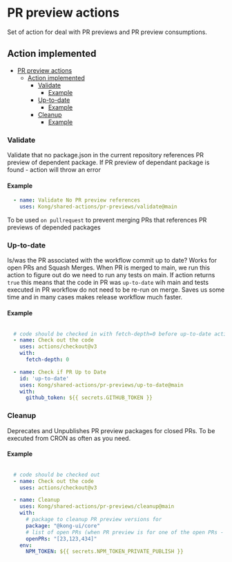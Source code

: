 # PR preview actions

Set of action for deal with PR previews and PR preview consumptions.

## Action implemented

- [PR preview actions](#pr-preview-actions)
  - [Action implemented](#action-implemented)
    - [Validate](#validate)
      - [Example](#example)
    - [Up-to-date](#up-to-date)
      - [Example](#example-1)
    - [Cleanup](#cleanup)
      - [Example](#example-2)
### Validate

Validate that no package.json in the current repository references PR preview of dependent package.
If PR preview of dependant package is found - action will throw an error

#### Example

```yaml
  - name: Validate No PR preview references
    uses: Kong/shared-actions/pr-previews/validate@main
```

To be used `on pullrequest` to prevent merging PRs that references PR previews of depended packages


### Up-to-date

Is/was the PR associated with the workflow commit up to date? Works for open PRs and Squash Merges.
When PR is merged to main, we run this action to figure out do we need to run any tests on main.
If action returns `true` this means that the code in PR was `up-to-date` wih main and tests executed in PR workflow  do not need to be re-run on merge. Saves us some time and in many cases makes release workflow much faster.

#### Example

```yaml

  # code should be checked in with fetch-depth=0 before up-to-date action could be used
  - name: Check out the code
    uses: actions/checkout@v3
    with:
      fetch-depth: 0

  - name: Check if PR Up to Date
    id: 'up-to-date'
    uses: Kong/shared-actions/pr-previews/up-to-date@main
    with:
      github_token: ${{ secrets.GITHUB_TOKEN }}
```

### Cleanup

Deprecates and Unpublishes PR preview packages for closed PRs. To be executed from CRON as often as you need.
#### Example

```yaml

  # code should be checked out
  - name: Check out the code
    uses: actions/checkout@v3

  - name: Cleanup
    uses: Kong/shared-actions/pr-previews/cleanup@main
    with:
      # package to cleanup PR preview versions for
      package: "@kong-ui/core"
      # list of open PRs (when PR preview is for one of the open PRs - it's not getting deprecated or unpublished)
      openPRs: "[23,123,434]"
    env:
      NPM_TOKEN: ${{ secrets.NPM_TOKEN_PRIVATE_PUBLISH }}

```
